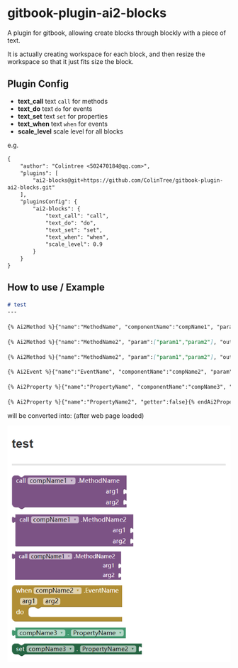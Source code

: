 # gitbook-plugin-ai2-blocks

A plugin for gitbook, allowing create blocks through blockly with a piece of text.

It is actually creating workspace for each block, and then resize the workspace so that it just fits size the block.

## Plugin Config

* **text_call** text `call` for methods
* **text_do**   text `do` for events
* **text_set**  text `set` for properties
* **text_when** text `when` for events
* **scale_level** scale level for all blocks

e.g.

```
{
    "author": "Colintree <502470184@qq.com>",
    "plugins": [
        "ai2-blocks@git+https://github.com/ColinTree/gitbook-plugin-ai2-blocks.git"
    ],
    "pluginsConfig": {
        "ai2-blocks": {
            "text_call": "call",
            "text_do": "do",
            "text_set": "set",
            "text_when": "when",
            "scale_level": 0.9
        }
    }
}
```

## How to use / Example

```markdown
# test
---

{% Ai2Method %}{"name":"MethodName", "componentName":"compName1", "param":["param1","param2"]}{% endAi2Method %}

{% Ai2Method %}{"name":"MethodName2", "param":["param1","param2"], "output":true}{% endAi2Method %}

{% Ai2Method %}{"name":"MethodName2", "param":["param1","param2"], "output":true, "scale":0.9}{% endAi2Method %}

{% Ai2Event %}{"name":"EventName", "componentName":"compName2", "param":["param1","param2"]}{% endAi2Event %}

{% Ai2Property %}{"name":"PropertyName", "componentName":"compName3", "getter":true}{% endAi2Property %}

{% Ai2Property %}{"name":"PropertyName2", "getter":false}{% endAi2Property %}
```

will be converted into: (after web page loaded)

![](example.png)
